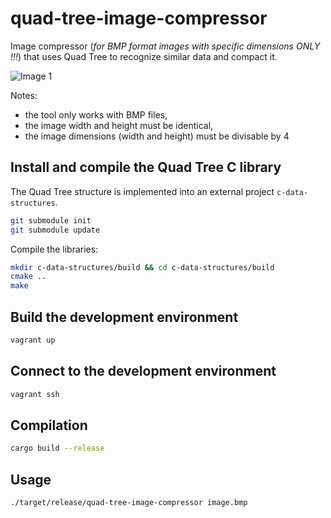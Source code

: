 # quad-tree-image-compressor

Image compressor (*for BMP format images with specific dimensions ONLY !!!*) that uses Quad Tree to recognize similar data and compact it.

![Image 1](screenshot.bmp)

Notes:
 * the tool only works with BMP files,
 * the image width and height must be identical,
 * the image dimensions (width and height) must be divisable by 4

## Install and compile the Quad Tree C library

The Quad Tree structure is implemented into an external project `c-data-structures`.

```sh
git submodule init
git submodule update
```

Compile the libraries:

```sh
mkdir c-data-structures/build && cd c-data-structures/build
cmake ..
make
```

## Build the development environment

```sh
vagrant up
```

## Connect to the development environment

```sh
vagrant ssh
```

## Compilation

```sh
cargo build --release
```

## Usage

```sh
./target/release/quad-tree-image-compressor image.bmp
```
